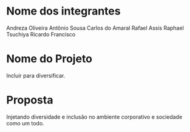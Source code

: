 # Nome dos integrantes
Andreza Oliveira
Antônio Sousa
Carlos do Amaral
Rafael Assis
Raphael Tsuchiya
Ricardo Francisco

# Nome do Projeto
Incluir para diversificar.

# Proposta 
Injetando diversidade e inclusão no ambiente corporativo e sociedade como um todo.